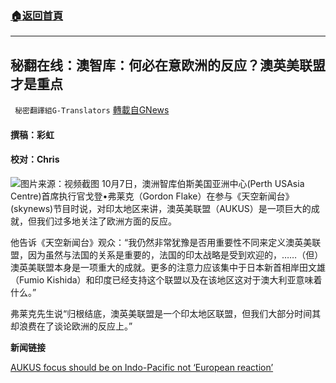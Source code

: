###  [:house:返回首頁](https://github.com/ourhimalayas/txt)
---


## 秘翻在线：澳智库：何必在意欧洲的反应？澳英美联盟才是重点
` 秘密翻譯組G-Translators` [轉載自GNews](https://gnews.org/zh-hans/1580866/)

#### 撰稿：彩虹

#### 校对：Chris
![](https://assets.gnews.org/wp-content/uploads/2021/10/屏幕截图-2021-10-08-182721.png)图片来源：视频截图
10月7日，澳洲智库伯斯美国亚洲中心(Perth USAsia Centre)首席执行官戈登•弗莱克（Gordon Flake）在参与《天空新闻台》(skynews)节目时说，对印太地区来讲，澳英美联盟（AUKUS）是一项巨大的成就，但我们过多地关注了欧洲方面的反应。

他告诉《天空新闻台》观众：“我仍然非常犹豫是否用重要性不同来定义澳英美联盟，因为虽然与法国的关系是重要的，法国的印太战略是受到欢迎的，……（但）澳英美联盟本身是一项重大的成就。更多的注意力应该集中于日本新首相岸田文雄（Fumio Kishida）和印度已经支持这个联盟以及在该地区这对于澳大利亚意味着什么。”

弗莱克先生说“归根结底，澳英美联盟是一个印太地区联盟，但我们大部分时间其却浪费在了谈论欧洲的反应上。”

**新闻链接**

[AUKUS focus should be on Indo-Pacific not ‘European reaction’](https://www.skynews.com.au/australia-news/defence-and-foreign-affairs/aukus-focus-should-be-on-indopacific-not-european-reaction/video/6098e75e52e06b36db0d4f4498390060)
